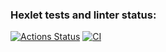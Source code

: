 ### Hexlet tests and linter status:
[![Actions Status](https://github.com/blackfoxik/rails-project-64/actions/workflows/hexlet-check.yml/badge.svg)](https://github.com/blackfoxik/rails-project-64/actions)
[![CI](https://github.com/blackfoxik/rails-project-64/actions/workflows/ci.yml/badge.svg?branch=main)](https://github.com/blackfoxik/rails-project-64/actions/workflows/ci.yml)